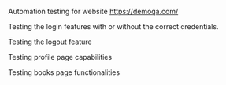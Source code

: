 Automation testing for website https://demoqa.com/

Testing the login features with or without the correct credentials.

Testing the logout feature

Testing profile page capabilities

Testing books page functionalities

